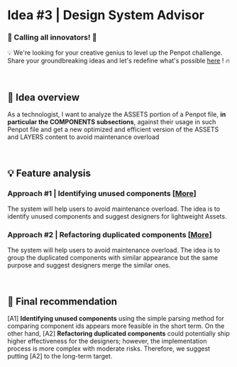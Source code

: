 # Idea #3 | Design System Advisor

### 🚀 Calling all innovators!  🚀 

💡 We're looking for your creative genius to level up the Penpot challenge.     
Share your groundbreaking ideas and let's redefine what's possible [here](https://github.com/penpot/Penpot-C3_Design-System-Advisor/issues/1#issue-1780334140) ! 🔥

<br>

## 🔎 Idea overview

As a technologist, I want to analyze the ASSETS portion of a Penpot file, **in particular the COMPONENTS subsections**, against their usage in such Penpot file and get a new optimized and efficient version of the ASSETS and LAYERS content to avoid maintenance overload

<br>

## 💡 Feature analysis
### Approach #1 | Identifying unused components [[More](Approach\%231-Identifying_unused_components/)]

The system will help users to avoid maintenance overload. The idea is to identify unused components and suggest designers for lightweight Assets.

### Approach #2 | Refactoring duplicated components [[More](Approach\%232-Refactoring_duplicated_components/)]
    
The system will help users to avoid maintenance overload. The idea is to group the duplicated components with similar appearance but the same purpose and suggest designers merge the similar ones.

<br>

## 🏁 Final recommendation

[A1] **Identifying unused components** using the simple parsing method for comparing component ids appears more feasible in the short term. On the other hand, [A2] **Refactoring duplicated components** could potentially ship higher effectiveness for the designers; however, the implementation process is more complex with moderate risks. Therefore, we suggest putting [A2] to the long-term target.
